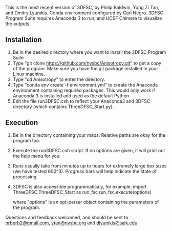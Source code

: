 This is the most recent version of 3DFSC, by Philip Baldwin, Yong Zi Tan, and Dmitry Lyumkis.
Conda environment configured by Carl Negro.
3DFSC Program Suite requires Anaconda 3 to run, and UCSF Chimera to visualize the outputs.

## Installation ##
1) Be in the desired directory where you want to install the 3DFSC Program Suite
2) Type "git clone https://github.com/nysbc/Anisotropy.git" to get a copy of the program. Make sure you have the git package installed in your Linux machine.
3) Type "cd Anisotropy" to enter the directory.
4) Type "conda env create -f environment.yml" to create the Anaconda environment containing required packages. This would only work if Anaconda 3 is installed and used as the default Python
5) Edit the file run3DFSC.csh to reflect your Anaconda3 and 3DFSC directory (which contains ThreeDFSC_Start.py).

## Execution ##

1) Be in the directory containing your maps. Relative paths are okay for the program too.
2) Execute the run3DFSC.csh script. If no options are given, it will print out the help menu for you.
3) Runs usually take from minutes up to hours for extremely large box sizes (we have tested 600^3). Progress bars will help indicate the state of processing.

4) 3DFSC is also accessible programmaticaly, for example:
    import ThreeDFSC.ThreeDFSC_Start as run_fsc
    run_fsc.execute(options)
    
    where "options" is an opt-parser object containing the parameters of the program.

Questions and feedback welcomed, and should be sent to prbprb2@gmail.com, ytan@nysbc.org and dlyumkis@salk.edu
